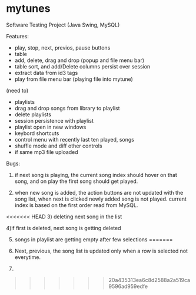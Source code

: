 # mytunes
Software Testing Project (Java Swing, MySQL)

Features:
- play, stop, next, previos, pause buttons
- table
- add, delete, drag and drop (popup and file menu bar)
- table sort, and add/Delete columns persist over session
- extract data from id3 tags
- play from file menu bar (playing file into mytune)

(need to)

- playlists
- drag and drop songs from library to playlist
- delete playlists
- session persistence with playlist
- playlist open in new windows
- keybord shortcuts
- control menu with recently last ten played, songs
- shuffle mode and diff other controls
- if same mp3 file uploaded

Bugs:
1) if next song is playing, the current song index should hover on that song, and on play the first song should get played.

2) when new song is added, the action buttons are not updated with the song list, when next is clicked newly added song is not played.
current index is based on the first order read from MySQL.

<<<<<<< HEAD
3) deleting next song in the list

4)if first is deleted, next song is getting deleted

5) songs in playlist are getting empty after few selections
=======
3) Next, previous, the song list is updated only when a row is selected not everytime.

4) 
>>>>>>> 20a435313ea6c8d2588a2a519ca9596ad959edfe
